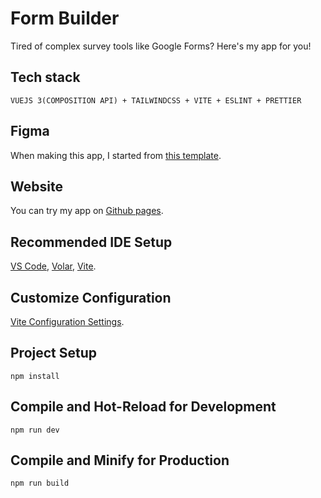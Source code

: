 # Form Builder

Tired of complex survey tools like Google Forms? Here's my app for you!

## Tech stack

```
VUEJS 3(COMPOSITION API) + TAILWINDCSS + VITE + ESLINT + PRETTIER
```

## Figma

When making this app, I started from [this template](https://www.figma.com/community/file/847634156194273771/simpleform?searchSessionId=lsari9wg-yurmz56rq4p).

## Website

You can try my app on [Github pages](https://yoursaniki.github.io/Form-Builder-App/#/).

## Recommended IDE Setup

[VS Code](https://code.visualstudio.com/), [Volar](https://marketplace.visualstudio.com/items?itemName=Vue.volar), [Vite](https://vitejs.dev/).

## Customize Configuration

[Vite Configuration Settings](https://vitejs.dev/config/).

## Project Setup

```shell copy
npm install
```

## Compile and Hot-Reload for Development

```shell copy
npm run dev
```

## Compile and Minify for Production

```shell copy
npm run build
```
